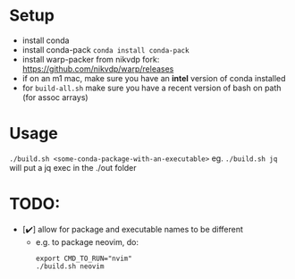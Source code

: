 # Setup
- install conda
- install conda-pack `conda install conda-pack`
- install warp-packer from nikvdp fork: https://github.com/nikvdp/warp/releases
- if on an m1 mac, make sure you have an **intel** version of conda installed
- for `build-all.sh` make sure you have a recent version of bash on path (for
  assoc arrays)


# Usage
`./build.sh <some-conda-package-with-an-executable>`
 eg. `./build.sh jq`
will put a jq exec in the ./out folder

# TODO:
- [✔️] allow for package and executable  names to be different
    - e.g. to package neovim, do:
      ```
      export CMD_TO_RUN="nvim"
      ./build.sh neovim
      ```

